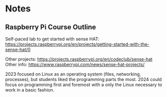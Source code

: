 # Notes

## Raspberry Pi Course Outline

Self-paced lab to get started with sense HAT: https://projects.raspberrypi.org/en/projects/getting-started-with-the-sense-hat/0

Other projects: https://projects.raspberrypi.org/en/codeclub/sense-hat
Other info: https://www.raspberrypi.com/news/sense-hat-projects/

2023 focused on Linux as an operating system (files, networking, processes), but students liked the programming parts the most.
2024 could focus on programming first and foremost with a only the Linux necessary to work in a basic fashion.

